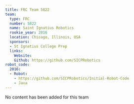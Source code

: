 ```yaml
---
title: FRC Team 5822
team:
  type: FRC
  number: 5822
  name: Saint Ignatius Robotics
  rookie_year: 2016
  location: Chicago, Illinois, USA
  sponsors:
  - St Ignatius College Prep
  links:
    Website:
    Github: https://github.com/SICPRobotics
robot_code:
  2016:
  - Robot:
    - https://github.com/SICPRobotics/Initial-Robot-Code
    - Java
---
```


No content has been added for this team